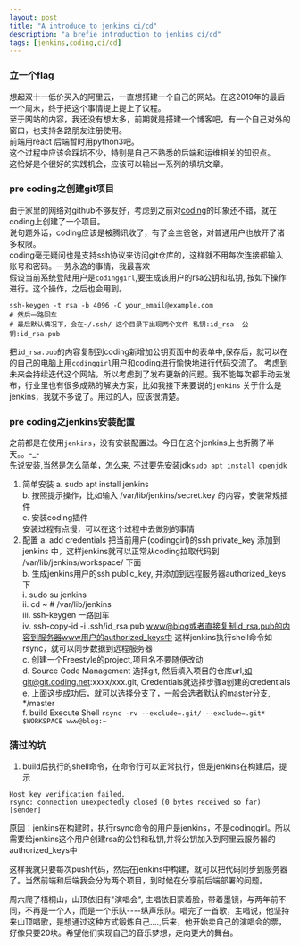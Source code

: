 ```yaml
---
layout: post
title: "A introduce to jenkins ci/cd"
description: "a brefie introduction to jenkins ci/cd"
tags: [jenkins,coding,ci/cd]
---
```


### 立一个flag

想起双十一低价买入的阿里云，一直想搭建一个自己的网站。在这2019年的最后一个周末，终于把这个事情提上提上了议程。    
至于网站的内容，我还没有想太多，前期就是搭建一个博客吧，有一个自己对外的窗口，也支持各路朋友注册使用。   
前端用react 后端暂时用python3吧。   
这个过程中应该会踩坑不少，特别是自己不熟悉的后端和运维相关的知识点。   
这恰好是个很好的实践机会，应该可以输出一系列的填坑文章。   


### pre coding之创建git项目
由于家里的网络对github不够友好，考虑到之前对[coding](www.coding.net)的印象还不错，就在coding上创建了一个项目。   
说句题外话，coding应该是被腾讯收了，有了金主爸爸，对普通用户也放开了诸多权限。   
coding毫无疑问也是支持ssh协议来访问git仓库的，这样就不用每次连接都输入账号和密码。一劳永逸的事情，我最喜欢    
假设当前系统登陆用户是`codinggirl`,要生成该用户的rsa公钥和私钥, 按如下操作进行。这个操作，之后也会用到。
```
ssh-keygen -t rsa -b 4096 -C your_email@example.com
# 然后一路回车 
# 最后默认情况下，会在~/.ssh/ 这个目录下出现两个文件 私钥:id_rsa  公钥:id_rsa.pub
```
把`id_rsa.pub`的内容复制到coding新增加公钥页面中的表单中,保存后，就可以在的自己的电脑上用`codinggirl`用户和coding进行愉快地进行代码交流了。
考虑到未来会持续迭代这个网站，所以考虑到了发布更新的问题。我不能每次都手动去发布，行业里也有很多成熟的解决方案，比如我接下来要说的`jenkins`
关于什么是jenkins，我就不多说了。用过的人，应该很清楚。

### pre coding之jenkins安装配置
之前都是在使用`jenkins`，没有安装配置过。今日在这个jenkins上也折腾了半天。。-\_-   
先说安装,当然是怎么简单，怎么来, 不过要先安装jdk`sudo apt install openjdk`

1. 简单安装
    a. sudo apt install jenkins     
    b. 按照提示操作，比如输入 /var/lib/jenkins/secret.key 的内容，安装常规插件     
    c. 安装coding插件     
    安装过程有点慢，可以在这个过程中去做别的事情     
2. 配置
    a. add credentials  把当前用户(codinggirl)的ssh private_key 添加到jenkins 中，这样jenkins就可以正常从coding拉取代码到 /var/lib/jenkins/workspace/ 下面     
    b. 生成jenkins用户的ssh public_key, 并添加到远程服务器authorized_keys下    
        ⅰ. sudo su jenkins    
        ⅱ. cd ~  # /var/lib/jenkins    
        ⅲ. ssh-keygen   一路回车   
        ⅳ. ssh-copy-id  -i .ssh/id_rsa.pub   www@blog或者直接复制id_rsa.pub的内容到服务器www用户的authorized_keys中 这样jenkins执行shell命令如rsync，就可以同步数据到远程服务器    
    c. 创建一个Freestyle的project,项目名不要随便改动   
    d. Source Code Management 选择git, 然后填入项目的仓库url,如git@git.coding.net:xxxx/xxx.git, Credentials就选择步骤a创建的credentials  
    e. 上面这步成功后，就可以选择分支了，一般会选者默认的master分支, */master     
    f. build Execute Shell  `rsync -rv --exclude=.git/ --exclude=.git*  $WORKSPACE www@blog:~`    


### 猜过的坑

1. build后执行的shell命令，在命令行可以正常执行，但是jenkins在构建后，提示
```
Host key verification failed.
rsync: connection unexpectedly closed (0 bytes received so far) [sender]
```
原因：jenkins在构建时，执行rsync命令的用户是jenkins，不是codinggirl。所以需要给jenkins这个用户创建rsa的公钥和私钥,并将公钥加入到阿里云服务器的authorized_keys中


这样我就只要每次push代码，然后在jenkins中构建，就可以把代码同步到服务器了。当然前端和后端我会分为两个项目，到时候在分享前后端部署的问题。   

周六爬了梧桐山，山顶依旧有"演唱会", 主唱依旧蒙着脸，带着墨镜，与两年前不同，不再是一个人，而是一个乐队----纵声乐队。唱完了一首歌，主唱说，他坚持来山顶唱歌，是想通过这种方式锻炼自己....,后来，他开始卖自己的演唱会的票，好像只要20块。希望他们实现自己的音乐梦想，走向更大的舞台。





